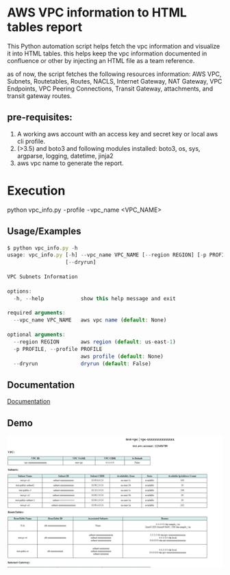 
# AWS VPC information to HTML tables report



This Python automation script helps fetch the vpc information and visualize it into HTML tables. this helps keep the vpc information documented in confluence or other by injecting an HTML file as a team reference.

as of now, the script fetches the following resources information: AWS VPC, Subnets, Routetables, Routes, NACLS, Internet Gateway, NAT Gateway, VPC Endpoints, VPC Peering Connections, Transit Gateway, attachments, and transit gateway routes.


## pre-requisites:
1. A working aws account with an access key and secret key or local aws cli profile.
2. (>3.5) and boto3 and following modules installed:
    boto3, os, sys, argparse, logging, datetime, jinja2
3. aws vpc name to generate the report.


# Execution
python vpc_info.py  - profile <AWS CLI Profile Name> - vpc_name <VPC_NAME>

## Usage/Examples

```javascript
$ python vpc_info.py -h
usage: vpc_info.py [-h] --vpc_name VPC_NAME [--region REGION] [-p PROFILE]
                   [--dryrun]

VPC Subnets Information

options:
  -h, --help            show this help message and exit

required arguments:
  --vpc_name VPC_NAME   aws vpc name (default: None)

optional arguments:
  --region REGION       aws region (default: us-east-1)
  -p PROFILE, --profile PROFILE
                        aws profile (default: None)
  --dryrun              dryrun (default: False)

```


## Documentation

[Documentation](https://linktodocumentation)


## Demo

![alt text](https://github.com/GogineniManojkumar/automation/blob/main/python/aws/vpc_html_report/img/demo.JPG?raw=true)